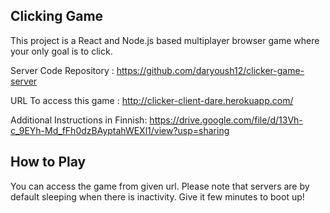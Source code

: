 ## Clicking Game

This project is a React and Node.js based multiplayer browser game where your only goal is to click.

Server Code Repository : https://github.com/daryoush12/clicker-game-server

URL To access this game : http://clicker-client-dare.herokuapp.com/

Additional Instructions in Finnish: https://drive.google.com/file/d/13Vh-c_9EYh-Md_fFh0dzBAyptahWEXl1/view?usp=sharing

## How to Play

You can access the game from given url. Please note that servers are by default sleeping when there is inactivity. Give it few minutes to boot up!





